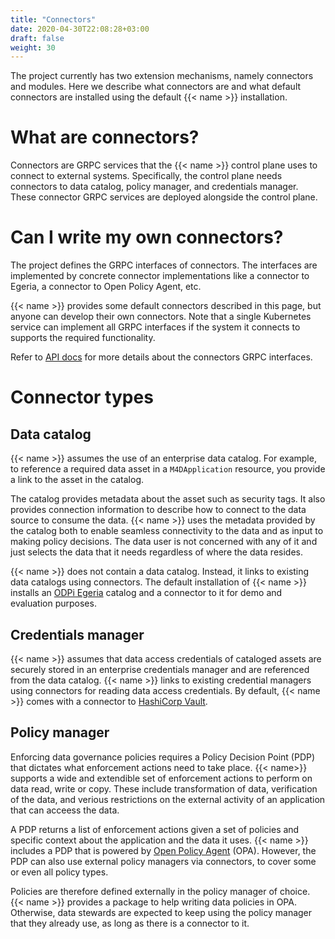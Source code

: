 ```yaml
---
title: "Connectors"
date: 2020-04-30T22:08:28+03:00
draft: false
weight: 30
---
```


The project currently has two extension mechanisms, namely connectors and modules. 
Here we describe what connectors are and what default connectors are installed using the default {{< name >}} installation.

# What are connectors?

<!-- {{< tip >}}
[Watson Knowledge Catalog](www.ibm.com/watson/data-catalogue) connectors are available to provide integration with an enterprise-grade data catalog, policy manager and a credentials-manager for data access credentials 
{{</ tip >}} -->

Connectors are GRPC services that the {{< name >}} control plane uses to connect to external systems. Specifically, the control plane needs connectors to data catalog, policy manager, and credentials manager. These connector GRPC services are deployed alongside the control plane.

# Can I write my own connectors?

The project defines the GRPC interfaces of connectors. The interfaces are implemented by concrete connector implementations like a connector to Egeria, a connector to Open Policy Agent, etc. 

{{< name >}} provides some default connectors described in this page, but anyone can develop their own connectors. Note that a single Kubernetes service can implement all GRPC interfaces if the system it connects to supports the required functionality.

Refer to [API docs](about:blank) for more details about the connectors GRPC interfaces.

# Connector types

## Data catalog

{{< name >}} assumes the use of an enterprise data catalog. For example, to reference a required data asset in a `M4DApplication` resource, you provide a link to the asset in the catalog.

The catalog provides metadata about the asset such as security tags. It also provides connection information to describe how to connect to the data source to consume the data. {{< name >}} uses the metadata provided by the catalog both to enable seamless connectivity to the data and as input to making policy decisions. The data user is not concerned with any of it and just selects the data that it needs regardless of where the data resides.

{{< name >}} does not contain a data catalog. Instead, it links to existing data catalogs using connectors. The default installation of {{< name >}} installs an [ODPi Egeria](https://www.odpi.org/projects/egeria) catalog and a connector to it for demo and evaluation purposes.

## Credentials manager

{{< name >}} assumes that data access credentials of cataloged assets are securely stored in an enterprise credentials manager and are referenced from the data catalog. {{< name >}} links to existing credential managers using connectors for reading data access credentials. By default, {{< name >}} comes with a connector to [HashiCorp Vault](https://www.vaultproject.io/).

## Policy manager

Enforcing data governance policies requires a Policy Decision Point (PDP) that dictates what enforcement actions need to take place.
{{< name>}} supports a wide and extendible set of enforcement actions to perform on data read, write or copy. These include transformation of data, verification of the data, and verious restrictions on the external activity of an application that can acceess the data.

A PDP returns a list of enforcement actions given a set of policies and specific context about the application and the data it uses. 
{{< name >}} includes a PDP that is powered by [Open Policy Agent](https://www.openpolicyagent.org/) (OPA). However, the PDP can also use external policy managers via connectors, to cover some or even all policy types. 

Policies are therefore defined externally in the policy manager of choice. {{< name >}} provides a package to help writing data policies in OPA. Otherwise, data stewards are expected to keep using the policy manager that they already use, as long as there is a connector to it.

